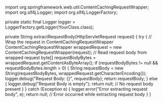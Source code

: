 import org.springframework.web.util.ContentCachingRequestWrapper;
import org.slf4j.Logger;
import org.slf4j.LoggerFactory;

private static final Logger logger = LoggerFactory.getLogger(YourClass.class);

private String extractRequestBody(HttpServletRequest request) {
    try {
        // Wrap the request in ContentCachingRequestWrapper
        ContentCachingRequestWrapper wrappedRequest = new ContentCachingRequestWrapper(request);
        // Read request body from wrapped request
        byte[] requestBodyBytes = wrappedRequest.getContentAsByteArray();
        if (requestBodyBytes != null && requestBodyBytes.length > 0) {
            String requestBody = new String(requestBodyBytes, wrappedRequest.getCharacterEncoding());
            logger.debug("Request Body: {}", requestBody);
            return requestBody;
        } else {
            logger.debug("Request Body is empty");
            return null; // No request body present
        }
    } catch (Exception e) {
        logger.error("Error extracting request body", e);
        return null; // Error occurred while extracting request body
    }
}
